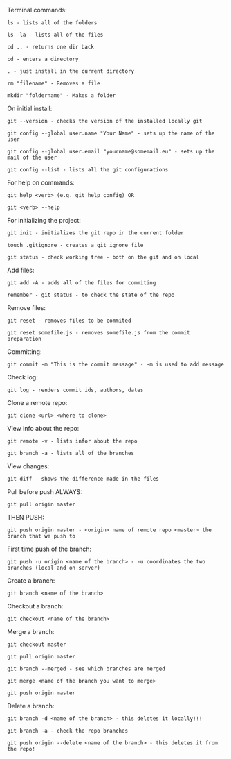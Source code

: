 Terminal commands:

	ls - lists all of the folders 

	ls -la - lists all of the files 

	cd .. - returns one dir back 

	cd - enters a directory

	. - just install in the current directory 

	rm "filename" - Removes a file

	mkdir "foldername" - Makes a folder
	

On initial install:

	git --version - checks the version of the installed locally git

	git config --global user.name "Your Name" - sets up the name of the user 

	git config --global user.email "yourname@somemail.eu" - sets up the mail of the user

	git config --list - lists all the git configurations

	

For help on commands:

	git help <verb> (e.g. git help config) OR 

	git <verb> --help 

	

For initializing the project:

	git init - initializes the git repo in the current folder

	touch .gitignore - creates a git ignore file

	git status - check working tree - both on the git and on local 



Add files:

	git add -A - adds all of the files for commiting

	remember - git status - to check the state of the repo 

	

Remove files: 

	git reset - removes files to be commited 

	git reset somefile.js - removes somefile.js from the commit preparation

	

Committing:

	git commit -m "This is the commit message" - -m is used to add message

	

Check log:

	git log - renders commit ids, authors, dates

	

Clone a remote repo:

	git clone <url> <where to clone>



View info about the repo:

	git remote -v - lists infor about the repo

	git branch -a - lists all of the branches



View changes:

	git diff - shows the difference made in the files

	

Pull before push ALWAYS:

	git pull origin master

	

THEN PUSH:

	git push origin master - <origin> name of remote repo <master> the branch that we push to 

	

First time push of the branch:

	git push -u origin <name of the branch> - -u coordinates the two branches (local and on server)

	

Create a branch:

	git branch <name of the branch>



Checkout a branch:

	git checkout <name of the branch>



Merge a branch:

	git checkout master

	git pull origin master

	git branch --merged - see which branches are merged 

	git merge <name of the branch you want to merge>

	git push origin master 



Delete a branch:

	git branch -d <name of the branch> - this deletes it locally!!!

	git branch -a - check the repo branches 

	git push origin --delete <name of the branch> - this deletes it from the repo!

